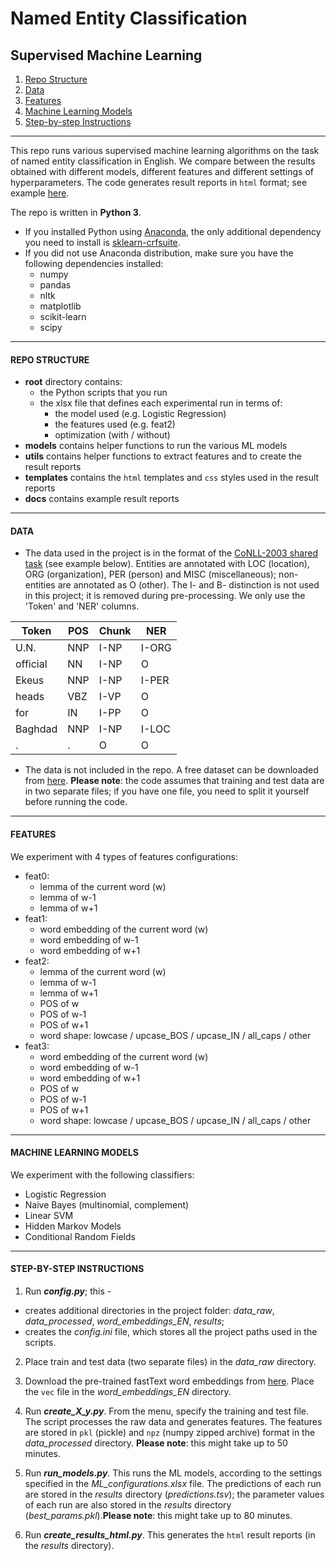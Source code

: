 # Named Entity Classification

## Supervised Machine Learning
1. [Repo Structure](https://github.com/vanboefer/named-entity-classification#repo-structure)
2. [Data](https://github.com/vanboefer/named-entity-classification#data)
3. [Features](https://github.com/vanboefer/named-entity-classification#features)
4. [Machine Learning Models](https://github.com/vanboefer/named-entity-classification#machine-learning-models)
5. [Step-by-step Instructions](https://github.com/vanboefer/named-entity-classification#step-by-step-instructions)

---
This repo runs various supervised machine learning algorithms on the task of named entity classification in English. We compare between the results obtained with different models, different features and different settings of hyperparameters. The code generates result reports in `html` format; see example [here](https://vanboefer.github.io/named-entity-classification/class_report_feat2_1.html).

The repo is written in **Python 3**.
- If you installed Python using [Anaconda](https://www.anaconda.com), the only additional dependency you need to install is [sklearn-crfsuite](https://sklearn-crfsuite.readthedocs.io/en/latest/install.html).
- If you did not use Anaconda distribution, make sure you have the following dependencies installed:
    - numpy
    - pandas
    - nltk
    - matplotlib
    - scikit-learn
    - scipy
---
#### REPO STRUCTURE
- **root** directory contains:
    - the Python scripts that you run
    - the xlsx file that defines each experimental run in terms of:
        - the model used (e.g. Logistic Regression)
        - the features used (e.g. feat2)
        - optimization (with / without)
- **models** contains helper functions to run the various ML models
- **utils** contains helper functions to extract features and to create the result reports
- **templates** contains the `html` templates and `css` styles used in the result reports
- **docs** contains example result reports
---
#### DATA

- The data used in the project is in the format of the [CoNLL-2003 shared task](https://www.clips.uantwerpen.be/conll2003/ner/) (see example below). Entities are annotated with LOC (location), ORG (organization), PER (person) and MISC (miscellaneous); non-entities are annotated as O (other). The I- and B- distinction is not used in this project; it is removed during pre-processing. We only use the 'Token' and 'NER' columns.

| Token       | POS | Chunk | NER
|-------------|-----|-------|--------
| U.N.        | NNP | I-NP  |  I-ORG
| official    | NN  | I-NP  |  O
| Ekeus       | NNP | I-NP  |  I-PER
| heads       | VBZ | I-VP  |  O
| for         | IN  | I-PP  |  O
| Baghdad     | NNP | I-NP  |  I-LOC
| .           | .   | O     |  O
- The data is not included in the repo. A free dataset can be downloaded from [here](https://www.clips.uantwerpen.be/conll2003/ner/). **Please note**: the code assumes that training and test data are in two separate files; if you have one file, you need to split it yourself before running the code.
---
#### FEATURES

We experiment with 4 types of features configurations:
- feat0:
    - lemma of the current word (w)
    - lemma of w-1
    - lemma of w+1
- feat1:
    - word embedding of the current word (w)
    - word embedding of w-1
    - word embedding of w+1
- feat2:
    - lemma of the current word (w)
    - lemma of w-1
    - lemma of w+1
    - POS of w
    - POS of w-1
    - POS of w+1
    - word shape: lowcase / upcase_BOS / upcase_IN / all_caps / other
- feat3:
    - word embedding of the current word (w)
    - word embedding of w-1
    - word embedding of w+1
    - POS of w
    - POS of w-1
    - POS of w+1
    - word shape: lowcase / upcase_BOS / upcase_IN / all_caps / other
---
#### MACHINE LEARNING MODELS

We experiment with the following classifiers:
- Logistic Regression
- Naive Bayes (multinomial, complement)
- Linear SVM
- Hidden Markov Models
- Conditional Random Fields
---
#### STEP-BY-STEP INSTRUCTIONS
1) Run ***config.py***; this -
- creates additional directories in the project folder: *data_raw*, *data_processed*, *word_embeddings_EN*, *results*;
- creates the *config.ini* file, which stores all the project paths used in the scripts.

2) Place train and test data (two separate files) in the *data_raw* directory.

3) Download the pre-trained fastText word embeddings from [here](https://fasttext.cc/docs/en/english-vectors.html). Place the `vec` file in the *word_embeddings_EN* directory.

4) Run ***create_X_y.py***. From the menu, specify the training and test file. The script processes the raw data and generates features. The features are stored in `pkl` (pickle) and `npz` (numpy zipped archive) format in the *data_processed* directory. **Please note**: this might take up to 50 minutes.

5) Run ***run_models.py***. This runs the ML models, according to the settings specified in the *ML_configurations.xlsx* file. The predictions of each run are stored in the *results* directory (*predictions.tsv*); the parameter values of each run are also stored in the *results* directory (*best_params.pkl*).**Please note**: this might take up to 80 minutes.

6) Run ***create_results_html.py***. This generates the `html` result reports (in the *results* directory).
